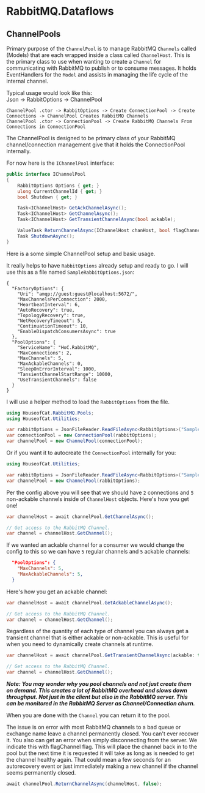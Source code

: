﻿# RabbitMQ.Dataflows
## ChannelPools

Primary purpose of the `ChannelPool` is to manage RabbitMQ `Channels` called (Models) that are
each wrapped inside a class called `ChannelHost`. This is the primary class to use when wanting
to create a `Channel` for communicating with RabbitMQ to publish or to consume messages. It
holds EventHandlers for the `Model` and assists in managing the life cycle of the internal
channel.

Typical usage would look like this:  
Json -> RabbitOptions -> ChannelPool

```plaintext
ChannelPool .ctor -> RabbitOptions -> Create ConnectionPool -> Create Connections -> ChannelPool Creates RabbitMQ Channels
ChannelPool .ctor -> ConnectionPool -> Create RabbitMQ Channels From Connections in ConnectionPool
```

The ChannelPool is designed to be primary class of your RabbitMQ channel/connection management
give that it holds the ConnectionPool internally.

For now here is the `IChannelPool` interface:
```csharp
public interface IChannelPool
{
    RabbitOptions Options { get; }
    ulong CurrentChannelId { get; }
    bool Shutdown { get; }

    Task<IChannelHost> GetAckChannelAsync();
    Task<IChannelHost> GetChannelAsync();
    Task<IChannelHost> GetTransientChannelAsync(bool ackable);

    ValueTask ReturnChannelAsync(IChannelHost chanHost, bool flagChannel = false);
    Task ShutdownAsync();
}
```

Here is a some simple ChannelPool setup and basic usage.

It really helps to have `RabbitOptions` already setup and ready to go.
I will use this as a file named `SampleRabbitOptions.json`:
```
{
  "FactoryOptions": {
    "Uri": "amqp://guest:guest@localhost:5672/",
    "MaxChannelsPerConnection": 2000,
    "HeartbeatInterval": 6,
    "AutoRecovery": true,
    "TopologyRecovery": true,
    "NetRecoveryTimeout": 5,
    "ContinuationTimeout": 10,
    "EnableDispatchConsumersAsync": true
  },
  "PoolOptions": {
    "ServiceName": "HoC.RabbitMQ",
    "MaxConnections": 2,
    "MaxChannels": 5,
    "MaxAckableChannels": 0,
    "SleepOnErrorInterval": 1000,
    "TansientChannelStartRange": 10000,
    "UseTransientChannels": false
  }
}
```

I will use a helper method to load the `RabbitOptions` from the file.

```csharp
using HouseofCat.RabbitMQ.Pools;
using HouseofCat.Utilities;

var rabbitOptions = JsonFileReader.ReadFileAsync<RabbitOptions>("SampleRabbitOptions.json");
var connectionPool = new ConnectionPool(rabbitOptions);
var channelPool = new ChannelPool(connectionPool);
```

Or if you want it to autocreate the `ConnectionPool` internally for you:
```csharp
using HouseofCat.Utilities;

var rabbitOptions = JsonFileReader.ReadFileAsync<RabbitOptions>("SampleRabbitOptions.json");
var channelPool = new ChannelPool(rabbitOptions);
```

Per the config above you will see that we should have `2` connections and `5` non-ackable
channels inside of `ChannelHost` objects. Here's how you get one!

```csharp
var channelHost = await channelPool.GetChannelAsync();

// Get access to the RabbitMQ Channel. 
var channel = channelHost.GetChannel();
```

If we wanted an ackable channel for a consumer we would change the config to
this so we can have `5` regular channels and `5` ackable channels:
```json
  "PoolOptions": {
    "MaxChannels": 5,
    "MaxAckableChannels": 5,
  }
```

Here's how you get an ackable channel:
```csharp
var channelHost = await channelPool.GetAckableChannelAsync();

// Get access to the RabbitMQ Channel. 
var channel = channelHost.GetChannel();
```

Regardless of the quantity of each type of channel you can always get a transient channel
that is either ackable or non-ackable. This is useful for when you need to dynamically
create channels at runtime.

```csharp
var channelHost = await channelPool.GetTransientChannelAsync(ackable: true);

// Get access to the RabbitMQ Channel. 
var channel = channelHost.GetChannel();
```

***Note: You may wonder why you pool channels and not just create them on demand. This
creates a lot of RabbitMQ overhead and slows down throughput. Not just in the client but
also in the RabbitMQ server. This can be monitored in the RabbitMQ Server as
Channel/Connection churn.***

When you are done with the `Channel` you can return it to the pool.

The issue is on error with most RabbitMQ channels to a bad queue or exchange name leave
a channel permanently closed. You can't ever recover it. You also can get an error when
simply disconnecting from the server. We indicate this with flagChannel flag. This will
place the channel back in to the pool but the next time it is requested it will take as
long as is needed to get the channel healthy again. That could mean a few seconds for an
autorecovery event or just immediately making a new channel if the channel seems
permanently closed.

```csharp
await channelPool.ReturnChannelAsync(channelHost, false);
```